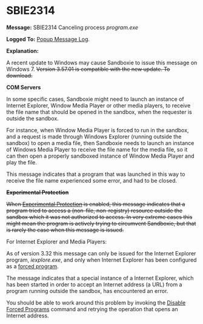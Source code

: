 # SBIE2314


**Message:** SBIE2314 Canceling process _program.exe_

**Logged To:** [Popup Message Log](PopupMessageLog.md).

**Explanation:**

A recent update to Windows may cause Sandboxie to issue this message on Windows 7. ~~Version 3.57.01 is compatible with the new update. To download.~~


**COM Servers**

In some specific cases, Sandboxie might need to launch an instance of Internet Explorer, Window Media Player or other media players, to receive the file name that should be opened in the sandbox, when the requester is outside the sandbox.

For instance, when Window Media Player is forced to run in the sandbox, and a request is made through Windows Explorer (running outside the sandbox) to open a media file, then Sandboxie needs to launch an instance of Windows Media Player to receive the file name for the media file, so it can then open a properly sandboxed instance of Window Media Player and play the file.

This message indicates that a program that was launched in this way to receive the file name experienced some error, and had to be closed.

~~**Experimental Protection**~~

~~When [Experimental Protection](ExperimentalProtection.md) is enabled, this message indicates that a program tried to access a (non-file, non-registry) resource outside the sandbox which it was not authorized to access. In very extreme cases this might mean the program is actively trying to circumvent Sandboxie, but that is rarely the case when this message is issued.~~

For Internet Explorer and Media Players:

As of version 3.32 this message can only be issued for the Internet Explorer program, _iexplore.exe_, and only when Internet Explorer has been configured as a [forced program](ProgramStartSettings.md#forced-programs).

The message indicates that a special instance of a Internet Explorer, which has been started in order to accept an Internet address (a URL) from a program running outside the sandbox, has encountered an error.

You should be able to work around this problem by invoking the [Disable Forced Programs](FileMenu.md#disable-forced-programs) command and retrying the operation that opens an Internet address.
